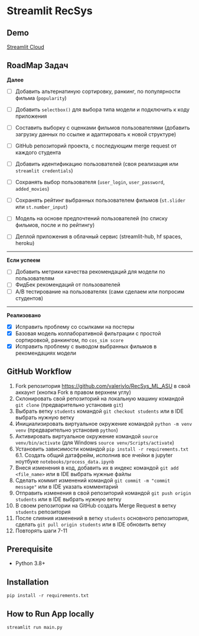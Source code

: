 # Streamlit RecSys

## Demo
[Streamlit Cloud]()

## RoadMap Задач

**Далее**
- [ ] Добавить альтернатиную сортировку, ранкинг, по популярности фильма (`popularity`)
- [ ] Добавить `selectbox()` для выбора типа модели и подключить к коду приложения

- [ ] Составить выборку с оценками фильмов пользователями (добавить загрузку данных по ссылке и адаптировать к новой структуре)
- [ ] GitHub репозиторий проекта, с последующим merge request от каждого студента
- [ ] Добавить идентификацию пользователей (своя реализация или `streamlit credentials`)
- [ ] Сохранять выбор пользователя (`user_login`, `user_password`, `added_movies`)
- [ ] Сохранять рейтинг выбранных пользователем фильмов (`st.slider` или `st.number_input`)
- [ ] Модель на основе предпочтений пользователей (по списку фильмов, после и по рейтингу)
- [ ] Деплой приложения в облачный сервис (streamlit-hub, hf spaces, heroku)

---
**Если успеем**
- [ ] Добавить метрики качества рекомендаций для модели по пользователям
- [ ] ФидБек рекомендаций от пользователей
- [ ] A/B тестирование на пользователях (сами сделаем или попросим студентов)

---
**Реализовано**
- [x] Исправить проблему со ссылками на постеры
- [x] Базовая модель коллаборативной фильтрации с простой сортировкой, ранкингом, по `cos_sim score`
- [x] Исправить проблему с выводом выбранных фильмов в рекомендациях модели

## GitHub Workflow
1. Fork репозитория https://github.com/valeriylo/RecSys_ML_ASU в свой аккаунт (кнопка Fork в правом верхнем углу)
2. Склонировать свой репозиторий на локальную машину командой `git clone` (предварительно установив `git`)
3. Выбрать ветку `students` командой `git checkout students` или в IDE выбрать нужную ветку
4. Инициализировать виртуальное окружение командой `python -m venv venv` (предварительно установив `python`)
5. Активировать виртуальное окружение командой `source venv/bin/activate` (для Windows `source venv/Scripts/activate`)
6. Установить зависимости командой `pip install -r requirements.txt`
6.1. Создать общий датафрейм, исполнив все ячейки в jupyter ноутбуке `notebooks/process_data.ipynb`
7. Внеся изменения в код, добавить их в индекс командой `git add <file_name>` или в IDE выбрать нужные файлы
8. Сделать коммит изменений командой `git commit -m "commit message"` или в IDE указать комментарий
9. Отправить изменения в свой репозиторий командой `git push origin students` или в IDE выбрать нужную ветку
10. В своем репозитории на GitHub создать Merge Request в ветку `students` репозитория
11. После слияния изменений в ветку `students` основного репозитория, сделать `git pull origin students` или в IDE обновить ветку
12. Повторять шаги 7-11


## Prerequisite

- Python 3.8+

## Installation

```
pip install -r requirements.txt
```

## How to Run App locally

```
streamlit run main.py
```
